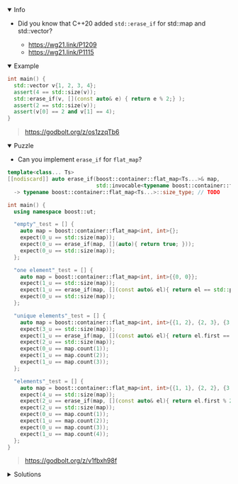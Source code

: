 <details open><summary>Info</summary><p>

* Did you know that C++20 added `std::erase_if` for std::map and std::vector?

  * https://wg21.link/P1209
  * https://wg21.link/P1115

</p></details><details open><summary>Example</summary><p>

```cpp
int main() {
  std::vector v{1, 2, 3, 4};
  assert(4 == std::size(v));
  std::erase_if(v, [](const auto& e) { return e % 2;} );
  assert(2 == std::size(v));
  assert(v[0] == 2 and v[1] == 4);
}
```

> https://godbolt.org/z/os1zzqTb6

</p></details><details open><summary>Puzzle</summary><p>

* Can you implement `erase_if` for `flat_map`?

```cpp
template<class... Ts>
[[nodiscard]] auto erase_if(boost::container::flat_map<Ts...>& map,
                            std::invocable<typename boost::container::flat_map<Ts...>::value_type> auto pred)
  -> typename boost::container::flat_map<Ts...>::size_type; // TODO

int main() {
  using namespace boost::ut;

  "empty"_test = [] {
    auto map = boost::container::flat_map<int, int>{};
    expect(0_u == std::size(map));
    expect(0_u == erase_if(map, [](auto){ return true; }));
    expect(0_u == std::size(map));
  };

  "one element"_test = [] {
    auto map = boost::container::flat_map<int, int>{{0, 0}};
    expect(1_u == std::size(map));
    expect(1_u == erase_if(map, [](const auto& el){ return el == std::pair{0, 0}; }));
    expect(0_u == std::size(map));
  };

  "unique elements"_test = [] {
    auto map = boost::container::flat_map<int, int>{{1, 2}, {2, 3}, {3, 4}};
    expect(3_u == std::size(map));
    expect(1_u == erase_if(map, [](const auto& el){ return el.first == 1; }));
    expect(2_u == std::size(map));
    expect(0_u == map.count(1));
    expect(1_u == map.count(2));
    expect(1_u == map.count(3));
  };

  "elements"_test = [] {
    auto map = boost::container::flat_map<int, int>{{1, 1}, {2, 2}, {3, 3}, {4, 4}};
    expect(4_u == std::size(map));
    expect(2_u == erase_if(map, [](const auto& el){ return el.first % 2 and el.second % 2; }));
    expect(2_u == std::size(map));
    expect(0_u == map.count(1));
    expect(1_u == map.count(2));
    expect(0_u == map.count(3));
    expect(1_u == map.count(4));
  };
}
```

> https://godbolt.org/z/v1fbxh98f

</p></details><details><summary>Solutions</summary><p>

```cpp
template <class... Ts>
[[nodiscard]] auto erase_if(
    boost::container::flat_map<Ts...> &map,
    std::invocable<typename boost::container::flat_map<Ts...>::value_type> auto
        pred) -> typename boost::container::flat_map<Ts...>::size_type {
    auto num_erased = 0u;
    auto it = std::begin(map); 
    while (it != std::end(map)) {
        if (pred(*it)) {
            it = map.erase(it);
            ++num_erased;
        } else {
            ++it;
        }
    }
    return num_erased;
}
```

> https://godbolt.org/z/Gfs6GMbKK
 
 ```cpp
 template<class... Ts>
[[nodiscard]] auto erase_if(boost::container::flat_map<Ts...>& map, 
                            std::invocable<typename boost::container::flat_map<Ts...>::value_type> auto pred)
  -> typename boost::container::flat_map<Ts...>::size_type {
    typename boost::container::flat_map<Ts...>::size_type erasedCount{};
    std::ranges::for_each(map, [&](const auto & m){ if (pred(m)) { erasedCount += map.erase(m.first); } });
    return erasedCount;
}
```
 
> https://godbolt.org/z/TYbfM4WPz

```cpp
template <class... Ts>
[[nodiscard]] constexpr auto erase_if(
    boost::container::flat_map<Ts...>& map,
    std::invocable<typename boost::container::flat_map<Ts...>::value_type> auto
        pred) -> typename boost::container::flat_map<Ts...>::size_type {
    using map_t = std::remove_cvref_t<decltype(map)>;
    using const_iterator_t = typename map_t::const_iterator;

    auto iter = std::find_if(std::cbegin(map), std::cend(map), pred);
    typename map_t::size_type num_removed{};
    while (iter != std::cend(map)) {
        const const_iterator_t new_begin = map.erase(iter);
        num_removed += 1;
        iter = std::find_if(new_begin, std::cend(map), pred);
    }

    return num_removed;
}
```

> https://godbolt.org/z/998GY8x7j
